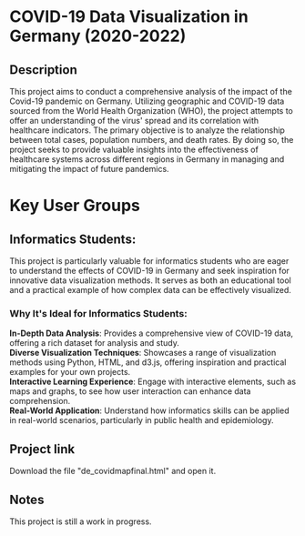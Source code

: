 # COVID-19 Data Visualization in Germany (2020-2022)

## Description
This project aims to conduct a comprehensive analysis of the impact of the Covid-19 pandemic on Germany. Utilizing geographic and COVID-19 data sourced from the World Health Organization (WHO), the project attempts to offer an understanding of the virus' spread and its correlation with healthcare indicators. The primary objective is to analyze the relationship between total cases, population numbers, and death rates. By doing so, the project seeks to provide valuable insights into the effectiveness of healthcare systems across different regions in Germany in managing and mitigating the impact of future pandemics.

# Key User Groups
## Informatics Students:
This project is particularly valuable for informatics students who are eager to understand the effects of COVID-19 in Germany and seek inspiration for innovative data visualization methods. It serves as both an educational tool and a practical example of how complex data can be effectively visualized.

### Why It's Ideal for Informatics Students:
**In-Depth Data Analysis**: Provides a comprehensive view of COVID-19 data, offering a rich dataset for analysis and study.  
**Diverse Visualization Techniques**: Showcases a range of visualization methods using Python, HTML, and d3.js, offering inspiration and practical examples for your own projects.  
**Interactive Learning Experience**: Engage with interactive elements, such as maps and graphs, to see how user interaction can enhance data comprehension.  
**Real-World Application**: Understand how informatics skills can be applied in real-world scenarios, particularly in public health and epidemiology.  

## Project link
Download the file "de_covidmapfinal.html" and open it.

## Notes
This project is still a work in progress. 
